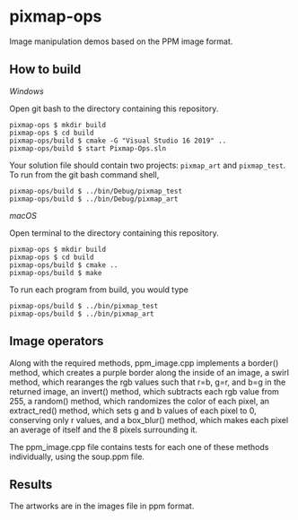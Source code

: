 # pixmap-ops

Image manipulation demos based on the PPM image format.

## How to build

*Windows*

Open git bash to the directory containing this repository.

```
pixmap-ops $ mkdir build
pixmap-ops $ cd build
pixmap-ops/build $ cmake -G "Visual Studio 16 2019" ..
pixmap-ops/build $ start Pixmap-Ops.sln
```

Your solution file should contain two projects: `pixmap_art` and `pixmap_test`.
To run from the git bash command shell, 

```
pixmap-ops/build $ ../bin/Debug/pixmap_test
pixmap-ops/build $ ../bin/Debug/pixmap_art
```

*macOS*

Open terminal to the directory containing this repository.

```
pixmap-ops $ mkdir build
pixmap-ops $ cd build
pixmap-ops/build $ cmake ..
pixmap-ops/build $ make
```

To run each program from build, you would type

```
pixmap-ops/build $ ../bin/pixmap_test
pixmap-ops/build $ ../bin/pixmap_art
```

## Image operators

Along with the required methods, ppm_image.cpp implements a border() method, 
which creates a purple border along the inside of an image, a swirl method,
which rearanges the rgb values such that r=b, g=r, and b=g in the returned
image, an invert() method, which subtracts each rgb value from 255, a random()
method, which randomizes the color of each pixel, an extract_red() method,
which sets g and b values of each pixel to 0, conserving only r values, and a 
box_blur() method, which makes each pixel an average of itself and the 8 pixels 
surrounding it. 

The ppm_image.cpp file contains tests for each one of these methods individually,
using the soup.ppm file. 

## Results

The artworks are in the images file in ppm format. 

